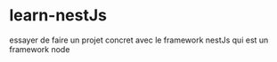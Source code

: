 # learn-nestJs
essayer de faire un projet concret avec le framework nestJs qui est un framework node
